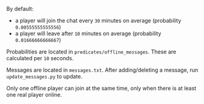 By default:
- a player will join the chat every `30` minutes on average (probability `0.00555555555556`)
- a player will leave after `10` minutes on average (probability `0.01666666666667`)

Probabilities are located in `predicates/offline_messages`. These are calculated per `10` seconds.

Messages are located in `messages.txt`. After adding/deleting a message, run `update_messages.py` to update.

Only one offline player can join at the same time, only when there is at least one real player online.